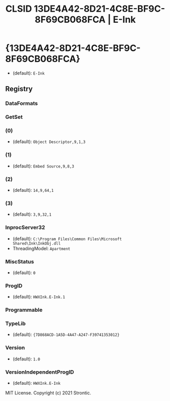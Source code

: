 ﻿---
title: "CLSID 13DE4A42-8D21-4C8E-BF9C-8F69CB068FCA | E-Ink"
excerpt: What is COM-Object CLSID 13DE4A42-8D21-4C8E-BF9C-8F69CB068FCA?
---

# {13DE4A42-8D21-4C8E-BF9C-8F69CB068FCA}

* (default): `E-Ink`

## Registry


### DataFormats


### GetSet


### (0)

* (default): `Object Descriptor,9,1,3`

### (1)

* (default): `Embed Source,9,8,3`

### (2)

* (default): `14,9,64,1`

### (3)

* (default): `3,9,32,1`

### InprocServer32

* (default): `C:\Program Files\Common Files\Microsoft Shared\Ink\InkObj.dll`
* ThreadingModel: `Apartment`

### MiscStatus

* (default): `0`

### ProgID

* (default): `HWXInk.E-Ink.1`

### Programmable


### TypeLib

* (default): `{7D868ACD-1A5D-4A47-A247-F39741353012}`

### Version

* (default): `1.0`

### VersionIndependentProgID

* (default): `HWXInk.E-Ink`

MIT License. Copyright (c) 2021 Strontic.


